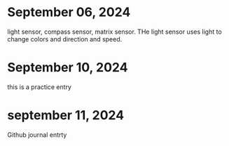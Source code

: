 # September 06, 2024
light sensor, compass sensor, matrix sensor. THe light sensor uses light to change colors and direction and speed.
# September 10, 2024 
this is a practice entry
# september 11, 2024 
Github journal entrty
